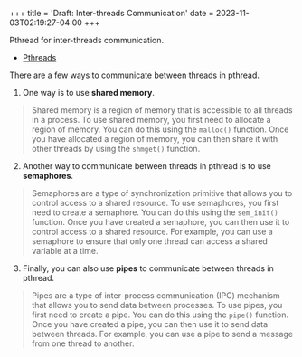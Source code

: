 +++
title = 'Draft: Inter-threads Communication'
date = 2023-11-03T02:19:27-04:00
+++

Pthread for inter-threads communication.
<!--more-->
- [Pthreads](https://en.wikipedia.org/wiki/Pthreads)

There are a few ways to communicate between threads in pthread. 
1. One way is to use **shared memory**. 
> Shared memory is a region of memory that is accessible to all threads in a process. To use shared memory, you first need to allocate a region of memory. You can do this using the `malloc()` function. Once you have allocated a region of memory, you can then share it with other threads by using the `shmget()` function.

2. Another way to communicate between threads in pthread is to use **semaphores**. 
> Semaphores are a type of synchronization primitive that allows you to control access to a shared resource. To use semaphores, you first need to create a semaphore. You can do this using the `sem_init()` function. Once you have created a semaphore, you can then use it to control access to a shared resource. For example, you can use a semaphore to ensure that only one thread can access a shared variable at a time.

3. Finally, you can also use **pipes** to communicate between threads in pthread. 
> Pipes are a type of inter-process communication (IPC) mechanism that allows you to send data between processes. To use pipes, you first need to create a pipe. You can do this using the `pipe()` function. Once you have created a pipe, you can then use it to send data between threads. For example, you can use a pipe to send a message from one thread to another.

